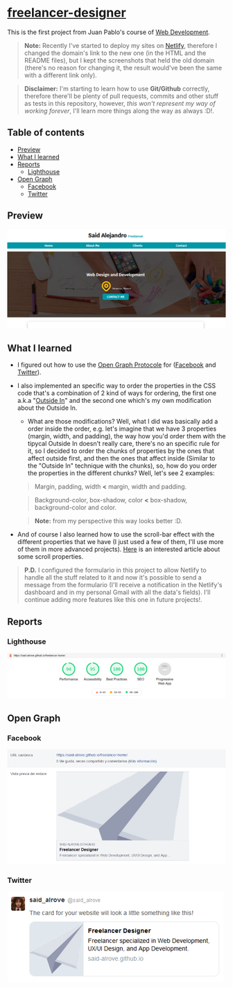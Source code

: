 # [freelancer-designer](https://freelancer-designer-356cba.netlify.app/)
This is the first project from Juan Pablo's course of [Web Development](https://www.udemy.com/course/desarrollo-web-completo-con-html5-css3-js-php-y-mysql/).

> **Note:** Recently I've started to deploy my sites on [Netlify](https://app.netlify.com/), therefore I changed the domain's link to the new one (in the HTML and the README files), but I kept the screenshots that held the old domain (there's no reason for changing it, the result would've been the same with a different link only).

> **Disclaimer:** I'm starting to learn how to use **Git/Github** correctly, therefore there'll be plenty of pull requests, commits and other stuff as tests in this repository, however, *this won't represent my way of working forever*, I'll learn more things along the way as always :D!.

## Table of contents
* [Preview](#preview)
* [What I learned](#what-i-learned)
* [Reports](#reports)
    - [Lighthouse](#lighthouse)
* [Open Graph](#open-graph)
    - [Facebook](#facebook)
    - [Twitter](#twitter)

## Preview
![](readme/screenshot.png)

## What I learned
* I figured out how to use the [Open Graph Protocole](https://ogp.me/) for ([Facebook](https://ahrefs.com/blog/open-graph-meta-tags/#:~:text=Open%20Graph%20meta%20tags%20are%20snippets%20of%20code,them%20in%20the%20%3Chead%3E%20section%20of%20a%20webpage.) and [Twitter](https://warfareplugins.com/open-graph-tags-twitter-cards-rich-pins/#:~:text=Twitter%20cards%20are%20pretty%20much%20exactly%20like%20Open,Cards%3A%20Title%2C%20description%2C%20thumbnail%2C%20and%20Twitter%20account%20attribution.)).

* I also implemented an specific way to order the properties in the CSS code that's a combination of 2 kind of ways for ordering, the first one a.k.a "[Outside In](https://webdesign.tutsplus.com/articles/outside-in-ordering-css-properties-by-importance--cms-21685)" and the second one which's my own modification about the Outside In.

    - What are those modifications? Well, what I did was basically add a order inside the order, e.g. let's imagine that we have 3 properties (margin, width, and padding), the way how you'd order them with the tipycal Outside In doesn't really care, there's no an specific rule for it, so I decided to order the chunks of properties by the ones that affect outside first, and then the ones that affect inside (Similar to the "Outside In" technique with the chunks), so, how do you order the properties in the different chunks? Well, let's see 2 examples:

    > Margin, padding, width **<** margin, width and padding.

    > Background-color, box-shadow, color **<** box-shadow, background-color and color.

    > **Note:** from my perspective this way looks better :D.

* And of course I also learned how to use the scroll-bar effect with the different properties that we have (I just used a few of them, I'll use more of them in more advanced projects). [Here](https://blog.logrocket.com/how-to-use-css-scroll-snap/#:~:text=How%20CSS%20Scroll%20Snap%20works.%20CSS%20Scroll%20Snap,%7B%20scroll-snap-type%3A%20%5B%20x%20%7C%20y%20%7C%20) is an interested article about some scroll properties.

> **P.D.** I configured the formulario in this project to allow Netlify to handle all the stuff related to it and now it's possible to send a message from the formulario (I'll receive a notification in the Netlify's dashboard and in my personal Gmail with all the data's fields). I'll continue adding more features like this one in future projects!.

## Reports

### Lighthouse
![](readme/lighthouse.png)

## Open Graph

### Facebook
![](readme/facebook.png)

### Twitter
![](readme/twitter.png)
